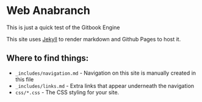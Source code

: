 # Web Anabranch

This is just a quick test of the Gitbook Engine

This site uses [Jekyll](https://jekyllrb.com/) to render markdown and Github Pages to host it.  

## Where to find things:

* `_includes/navigation.md` - Navigation on this site is manually created in this file
* `_includes/links.md` - Extra links that appear underneath the navigation
* `css/*.css` - The CSS styling for your site.